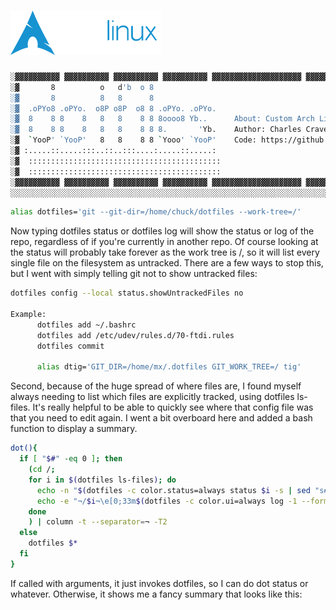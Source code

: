 # ![Arch-rolling][def]

```bash
░▓▓▓▓▓▓▓▓▓▓ ▓▓▓▓▓▓▓▓▓▓ ▓▓▓▓▓▓▓▓▓▓ ▓▓▓▓▓▓▓▓▓▓ ▓▓▓▓▓▓▓▓▓▓▓▓▓▓▓▓▓▓▓▓ ▓▓▓▓▓▓▓▓▓▓ ▓▓▓▓▓▓▓▓▓▓ ▓▓▓▓▓▓▓▓▓▓ ▓▓▓▓▓▓▓
░▓       8          o   d'b  o 8                                                                         ▓
░▓       8          8   8      8                                                                         ▓
░▓  .oPYo8 .oPYo.  o8P o8P  o8 8 .oPYo. .oPYo.                                                           ▓
░▓  8    8 8    8   8   8    8 8 8oooo8 Yb..      About: Custom Arch Linux configuration files           ▓                
░▓  8    8 8    8   8   8    8 8 8.       'Yb.    Author: Charles Cravens <parad1gmsh1ft@proton.me>      ▓
░▓  `YooP' `YooP'   8   8    8 8 `Yooo' `YooP'    Code: https://github.com/parad1gmsh1ft72/dotfiles.git  ▓
░▓ :.....::.....:::..::..:::....:.....::.....:                                                           ▓
░▓  :::::::::::::::::::::::::::::::::::::::::::                                                          ▓
░▓  :::::::::::::::::::::::::::::::::::::::::::                                                          ▓
░▓▓▓▓▓▓▓▓▓▓ ▓▓▓▓▓▓▓▓▓▓ ▓▓▓▓▓▓▓▓▓▓ ▓▓▓▓▓▓▓▓▓▓ ▓▓▓▓▓▓▓▓▓▓▓▓▓▓▓▓▓▓▓▓ ▓▓▓▓▓▓▓▓▓▓ ▓▓▓▓▓▓▓▓▓▓ ▓▓▓▓▓▓▓▓▓▓ ▓▓▓▓▓▓▓
░░░░░░░░░░░░░░░░░░░░░░░░░░░░░░░░░░░░░░░░░░░░░░░░░░░░░░░░░░░░░░░░░░░░░░░░░░░░░░░░░░░░░░░░░░░░░░░░░░░░░░░░░░
```
```bash
alias dotfiles='git --git-dir=/home/chuck/dotfiles --work-tree=/'
```
Now typing dotfiles status or dotfiles log will show the status or log of the repo, regardless of if you're currently in another repo. Of course looking at the status will probably take forever as the work tree is /, so it will list every single file on the filesystem as untracked. There are a few ways to stop this, but I went with simply telling git not to show untracked files:

```bash
dotfiles config --local status.showUntrackedFiles no

Example:
      dotfiles add ~/.bashrc
      dotfiles add /etc/udev/rules.d/70-ftdi.rules
      dotfiles commit

      alias dtig='GIT_DIR=/home/mx/.dotfiles GIT_WORK_TREE=/ tig'
```

Second, because of the huge spread of where files are, I found myself always needing to list which files are explicitly tracked, using dotfiles ls-files. It's really helpful to be able to quickly see where that config file was that you need to edit again. I went a bit overboard here and added a bash function to display a summary.

```bash
dot(){
  if [ "$#" -eq 0 ]; then
    (cd /;
    for i in $(dotfiles ls-files); do
      echo -n "$(dotfiles -c color.status=always status $i -s | sed "s#$i##")"
      echo -e "¬/$i¬\e[0;33m$(dotfiles -c color.ui=always log -1 --format="%s" -- $i)\e[0m"
    done
    ) | column -t --separator=¬ -T2
  else
    dotfiles $*
  fi
}
```

If called with arguments, it just invokes dotfiles, so I can do dot status or whatever. Otherwise, it shows me a fancy summary that looks like this:

[def]: archlinux-logo-text-dark.png
